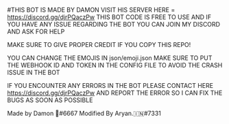 #THIS BOT IS MADE BY DAMON 
VISIT HIS SERVER HERE = https://discord.gg/djrPQaczPw
THIS BOT CODE IS FREE TO USE AND IF YOU HAVE ANY ISSUE REGARDING THE BOT
YOU CAN JOIN MY DISCORD AND ASK FOR HELP

MAKE SURE TO GIVE PROPER CREDIT IF YOU COPY THIS REPO!

YOU CAN CHANGE THE EMOJIS IN json/emoji.json
MAKE SURE TO PUT THE WEBHOOK ID AND TOKEN IN THE CONFIG FILE 
TO AVOID THE CRASH ISSUE IN THE BOT

IF YOU ENCOUNTER ANY ERRORS IN THE BOT PLEASE CONTACT 
HERE https://discord.gg/djrPQaczPw AND REPORT THE ERROR SO I CAN 
FIX THE BUGS AS SOON AS POSSIBLE

Made by Damon 🖤#6667
Modified By Aryan.🇮🇳#7331
